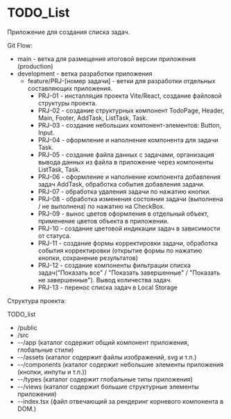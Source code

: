 # TODO_List
Приложение для создания списка задач.

Git Flow:
- main - ветка для размещения итоговой версии приложения (production)
- development - ветка разработки приложения
  - feature/PRJ-[номер задачи] - ветки для разработки отдельных составляющих приложения.
    - PRJ-01 - инсталляция проекта Vite/React, создание файловой структуры проекта.
    - PRJ-02 - создание структурных компонент TodoPage, Header, Main, Footer, AddTask, ListTask, Task.    
    - PRJ-03 - создание небольших компонент-элементов: Button, Input.
    - PRJ-04 - оформление и наполнение компонента для задачи Task.
    - PRJ-05 - создание файла данных с задачами, организация вывода данных из файла в приложение через компоненты ListTask, Task.
    - PRJ-06 - оформление и наполнение компонента добавления задач AddTask, обработка события добавления задачи.
    - PRJ-07 - обработка удаления задачи по нажатию кнопки. 
    - PRJ-08 - обработка изменения состояния задачи (выполнена / не выполнена) по нажатию на CheckBox.
    - PRJ-09 - вынос цветов оформления в отдельный объект, применение цветов объекта в приложении.
    - PRJ-10 - создание цветовой индикации задач в зависимости от статуса.
    - PRJ-11 - создание формы корректировки задачи, обработка события корректировки (открытие формы по нажатию кнопки, сохранение результатов)
    - PRJ-12 - создание компоненты фильтрации списка задач("Показать все" / "Показать завершенные" / "Показать не завершенные"). Вывод количества задач.
    - PRJ-13 - перенос списка задач в Local Storage


Структура проекта:

TODO_list
- /public
- /src
- --/app (каталог содержит общий компонент приложения, глобальные стили)
- --/assets (каталог содержит файлы изображений, svg и т.п.)
- --/components (каталог содержит небольшие элементы приложения (кнопки, инпуты и т.п.))
- --/types (каталог содержит глобальные типы приложения)
- --/views (каталог содержит большие структурные элементы приложения)
- --index.tsx (файл отвечающий за рендеринг корневого компонента в DOM.)
